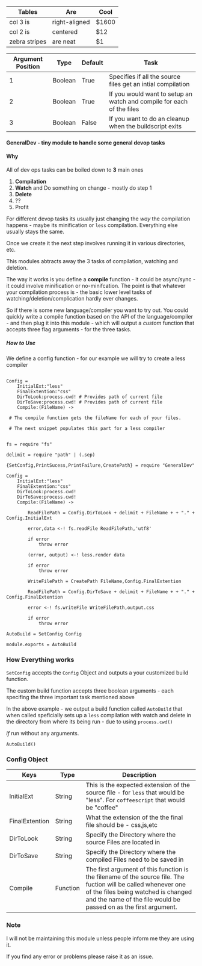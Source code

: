 | Tables        | Are           | Cool  |
|---------------|---------------|-------|
| col 3 is      | right-aligned | $1600 |
| col 2 is      | centered      |   $12 |
| zebra stripes | are neat      |    $1 |


|Argument Position| Type |Default | Task | 
|----------------|-------------------|-------------------|----|
|1| Boolean | True  | Specifies if all the source files get an intial compilation |
|2| Boolean | True  | If you would want to setup an watch and compile for each of the files |
|3| Boolean | False | If you want to do an cleanup when the buildscript exits |
#### GeneralDev - tiny module to handle some general devop tasks


#### Why

All of dev ops tasks can be boiled down to **3** main ones

1. **Compilation**
2. **Watch** and Do something on change - mostly do step 1
3. **Delete**
4. ??
5. Profit 

For different devop tasks its usually just changing the *way* the compilation happens - maybe its minification or `less` compilation.  Everything else usually stays the same. 

Once we create it the next step involves running it in various directories, etc. 

This modules abtracts away the 3 tasks of compilation, watching and deletion. 

The way it works is you define a **compile** function - it could be async/sync - it could involve minification or no-minifcation. The point is that whatever your compilation process is - the basic lower level tasks of watching/deletion/complication hardly ever changes.


So if there is some new language/compiler you want to try out. You could quickly write a compile function based on the API of the language/compiler - and then plug it into this module - which will output a *custom* function that accepts three flag arguments - for the three tasks.

##### How to Use 

We define a config function - for our example we will try to create a less compiler 

```livescript

Config =
	InitialExt:"less"
	FinalExtention:"css"
	DirToLook:process.cwd! # Provides path of current file
	DirToSave:process.cwd! # Provides path of current file
	Compile:(FileName) ->

 # The compile function gets the fileName for each of your files.

 # The next snippet populates this part for a less compiler

```

```livescript

fs = require "fs"

delimit = require "path" | (.sep)

{SetConfig,PrintSucess,PrintFailure,CreatePath} = require "GeneralDev"

Config =
	InitialExt:"less"
	FinalExtention:"css"
	DirToLook:process.cwd! 
	DirToSave:process.cwd! 
	Compile:(FileName) ->

		ReadFilePath = Config.DirToLook + delimit + FileName + + "." + Config.InitialExt

		error,data <-! fs.readFile ReadFilePath,'utf8'

		if error 
			throw error

		(error, output) <-! less.render data

		if error
			throw error

		WriteFilePath = CreatePath FileName,Config.FinalExtention

		ReadFilePath = Config.DirToSave + delimit + FileName + + "." + Config.FinalExtention

		error <-! fs.writeFile WriteFilePath,output.css

		if error
			throw error

AutoBuild = SetConfig Config

module.exports = AutoBuild

```
### How Everything works 

`SetConfig` accepts the `Config` Object and outputs a your customized build function. 

The custom build function accepts three boolean arguments - each specifing the three important task mentioned above



In the above example - we output a build function called `AutoBuild` that when called speficially sets up a `less` compilation with watch and delete in the directory from where its being run - due to using `process.cwd()`

*if* run without any arguments. 

```AutoBuild()```






### Config Object

| Keys           | Type     | Description                                                                    |
| ---            | ---      | ---                                                                            |
| InitialExt     | String   | This is the expected extension of the source file - for `less` that would be "less". For `coffeescript` that would be "coffee"|
| FinalExtention | String   | What the extension of the the final file should be - css,js,etc               |
| DirToLook      | String   | Specify the Directory where the source Files are located in                   |
| DirToSave      | String   | Specify the Directory where the compiled Files need to be saved in            |
| Compile        | Function | The first argument of this function is the filename of the source file. The fuction will be called whenever one of the files being watched is changed and the name of the file would be passed on as the first argument. |


### Note

I will not be maintaining this module unless people inform me they are using it. 

If you find any error or problems please raise it as an issue. 